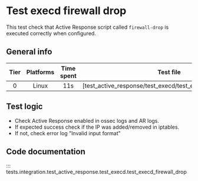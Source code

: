 # Test execd firewall drop

This test check that Active Response script called `firewall-drop` is executed correctly when configured.

## General info

| Tier | Platforms | Time spent| Test file |
|:--:|:--:|:--:|:--:|
| 0 | Linux | 11s | [test_active_response/test_execd/test_execd_firewall_drop.py]|

## Test logic

- Check Active Response enabled in ossec logs and AR logs.
- If expected success check if the IP was added/removed in iptables.
- If not, check error log "Invalid input format"

## Code documentation

::: tests.integration.test_active_response.test_execd.test_execd_firewall_drop
